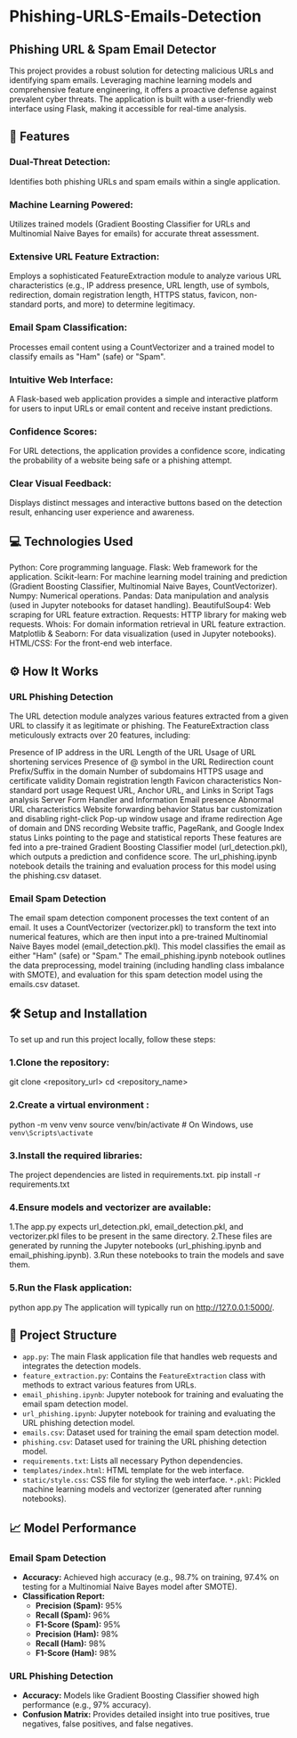 # Phishing-URLS-Emails-Detection
## Phishing URL & Spam Email Detector
This project provides a robust solution for detecting malicious URLs and identifying spam emails. Leveraging machine learning models and comprehensive feature engineering, it offers a proactive defense against prevalent cyber threats. The application is built with a user-friendly web interface using Flask, making it accessible for real-time analysis.

## 🚀 Features
### Dual-Threat Detection: 
Identifies both phishing URLs and spam emails within a single application.
### Machine Learning Powered: 
Utilizes trained models (Gradient Boosting Classifier for URLs and Multinomial Naive Bayes for emails) for accurate threat assessment.
### Extensive URL Feature Extraction: 
Employs a sophisticated FeatureExtraction module to analyze various URL characteristics (e.g., IP address presence, URL length, use of symbols, redirection, domain registration length, HTTPS status, favicon, non-standard ports, and more) to determine legitimacy.
### Email Spam Classification: 
Processes email content using a CountVectorizer and a trained model to classify emails as "Ham" (safe) or "Spam".
### Intuitive Web Interface: 
A Flask-based web application provides a simple and interactive platform for users to input URLs or email content and receive instant predictions.
### Confidence Scores: 
For URL detections, the application provides a confidence score, indicating the probability of a website being safe or a phishing attempt.
### Clear Visual Feedback: 
Displays distinct messages and interactive buttons  based on the detection result, enhancing user experience and awareness.
## 💻 Technologies Used
Python: Core programming language.
Flask: Web framework for the application.
Scikit-learn: For machine learning model training and prediction (Gradient Boosting Classifier, Multinomial Naive Bayes, CountVectorizer).
Numpy: Numerical operations.
Pandas: Data manipulation and analysis (used in Jupyter notebooks for dataset handling).
BeautifulSoup4: Web scraping for URL feature extraction.
Requests: HTTP library for making web requests.
Whois: For domain information retrieval in URL feature extraction.
Matplotlib & Seaborn: For data visualization (used in Jupyter notebooks).
HTML/CSS: For the front-end web interface.
## ⚙️ How It Works
### URL Phishing Detection
The URL detection module analyzes various features extracted from a given URL to classify it as legitimate or phishing. The FeatureExtraction class meticulously extracts over 20 features, including:

Presence of IP address in the URL
Length of the URL
Usage of URL shortening services
Presence of @ symbol in the URL
Redirection count
Prefix/Suffix in the domain
Number of subdomains
HTTPS usage and certificate validity
Domain registration length
Favicon characteristics
Non-standard port usage
Request URL, Anchor URL, and Links in Script Tags analysis
Server Form Handler and Information Email presence
Abnormal URL characteristics
Website forwarding behavior
Status bar customization and disabling right-click
Pop-up window usage and iframe redirection
Age of domain and DNS recording
Website traffic, PageRank, and Google Index status
Links pointing to the page and statistical reports
These features are fed into a pre-trained Gradient Boosting Classifier model (url_detection.pkl), which outputs a prediction and confidence score. The url_phishing.ipynb notebook details the training and evaluation process for this model using the phishing.csv dataset.

### Email Spam Detection
The email spam detection component processes the text content of an email. It uses a CountVectorizer (vectorizer.pkl) to transform the text into numerical features, which are then input into a pre-trained Multinomial Naive Bayes model (email_detection.pkl). This model classifies the email as either "Ham" (safe) or "Spam." The email_phishing.ipynb notebook outlines the data preprocessing, model training (including handling class imbalance with SMOTE), and evaluation for this spam detection model using the emails.csv dataset.

## 🛠️ Setup and Installation
To set up and run this project locally, follow these steps:

### 1.Clone the repository:
git clone <repository_url>
cd <repository_name>

### 2.Create a virtual environment :
python -m venv venv
source venv/bin/activate  # On Windows, use `venv\Scripts\activate`

### 3.Install the required libraries:
The project dependencies are listed in requirements.txt.
pip install -r requirements.txt

### 4.Ensure models and vectorizer are available:
1.The app.py expects url_detection.pkl, email_detection.pkl, and vectorizer.pkl files to be present in the same directory. 
2.These files are generated by running the Jupyter notebooks (url_phishing.ipynb and email_phishing.ipynb).
3.Run these notebooks to train the models and save them.

### 5.Run the Flask application:
python app.py
The application will typically run on http://127.0.0.1:5000/.
## 📂 Project Structure
* `app.py`: The main Flask application file that handles web requests and integrates the detection models.
* `feature_extraction.py`: Contains the `FeatureExtraction` class with methods to extract various features from URLs.
* `email_phishing.ipynb`: Jupyter notebook for training and evaluating the email spam detection model.
* `url_phishing.ipynb`: Jupyter notebook for training and evaluating the URL phishing detection model.
* `emails.csv`: Dataset used for training the email spam detection model.
* `phishing.csv`: Dataset used for training the URL phishing detection model.
* `requirements.txt`: Lists all necessary Python dependencies.
* `templates/index.html`: HTML template for the web interface.
* `static/style.css`: CSS file for styling the web interface.
 `*.pkl`: Pickled machine learning models and vectorizer (generated after running notebooks).

## 📈 Model Performance 

### Email Spam Detection

* **Accuracy:** Achieved high accuracy (e.g., 98.7% on training, 97.4% on testing for a Multinomial Naive Bayes model after SMOTE).
* **Classification Report:**
    * **Precision (Spam):** 95%
    * **Recall (Spam):** 96%
    * **F1-Score (Spam):** 95%
    * **Precision (Ham):** 98%
    * **Recall (Ham):** 98%
    * **F1-Score (Ham):** 98%

### URL Phishing Detection

* **Accuracy:** Models like Gradient Boosting Classifier showed high performance (e.g., 97% accuracy).
* **Confusion Matrix:** Provides detailed insight into true positives, true negatives, false positives, and false negatives.
